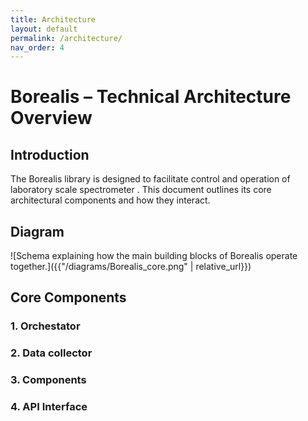 ```yaml
---
title: Architecture
layout: default
permalink: /architecture/
nav_order: 4
---
```


# Borealis – Technical Architecture Overview

## Introduction
The Borealis library is designed to facilitate control and operation of laboratory scale spectrometer . This document 
outlines its core architectural components and how they interact.

## Diagram

![Schema explaining how the main building blocks of Borealis operate together.]({{"/diagrams/Borealis_core.png" | relative_url}})

## Core Components

### 1. Orchestator


### 2. Data collector

### 3. Components

### 4. API Interface

